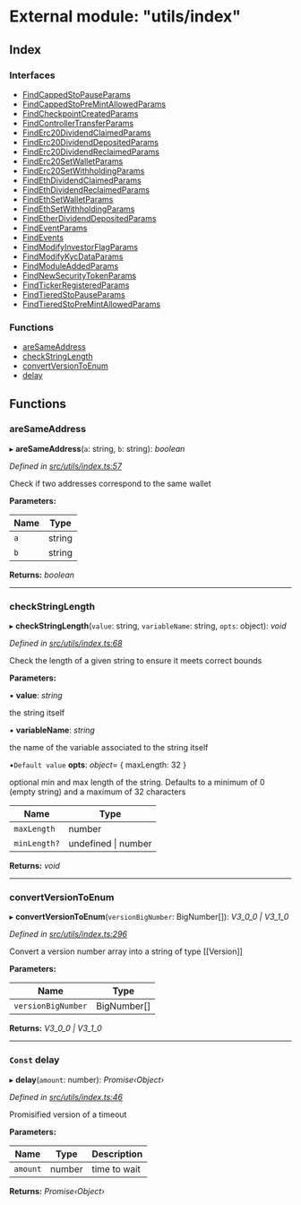 # External module: "utils/index"

## Index

### Interfaces

- [FindCappedStoPauseParams](../interfaces/_utils_index_.findcappedstopauseparams.md)
- [FindCappedStoPreMintAllowedParams](../interfaces/_utils_index_.findcappedstopremintallowedparams.md)
- [FindCheckpointCreatedParams](../interfaces/_utils_index_.findcheckpointcreatedparams.md)
- [FindControllerTransferParams](../interfaces/_utils_index_.findcontrollertransferparams.md)
- [FindErc20DividendClaimedParams](../interfaces/_utils_index_.finderc20dividendclaimedparams.md)
- [FindErc20DividendDepositedParams](../interfaces/_utils_index_.finderc20dividenddepositedparams.md)
- [FindErc20DividendReclaimedParams](../interfaces/_utils_index_.finderc20dividendreclaimedparams.md)
- [FindErc20SetWalletParams](../interfaces/_utils_index_.finderc20setwalletparams.md)
- [FindErc20SetWithholdingParams](../interfaces/_utils_index_.finderc20setwithholdingparams.md)
- [FindEthDividendClaimedParams](../interfaces/_utils_index_.findethdividendclaimedparams.md)
- [FindEthDividendReclaimedParams](../interfaces/_utils_index_.findethdividendreclaimedparams.md)
- [FindEthSetWalletParams](../interfaces/_utils_index_.findethsetwalletparams.md)
- [FindEthSetWithholdingParams](../interfaces/_utils_index_.findethsetwithholdingparams.md)
- [FindEtherDividendDepositedParams](../interfaces/_utils_index_.findetherdividenddepositedparams.md)
- [FindEventParams](../interfaces/_utils_index_.findeventparams.md)
- [FindEvents](../interfaces/_utils_index_.findevents.md)
- [FindModifyInvestorFlagParams](../interfaces/_utils_index_.findmodifyinvestorflagparams.md)
- [FindModifyKycDataParams](../interfaces/_utils_index_.findmodifykycdataparams.md)
- [FindModuleAddedParams](../interfaces/_utils_index_.findmoduleaddedparams.md)
- [FindNewSecurityTokenParams](../interfaces/_utils_index_.findnewsecuritytokenparams.md)
- [FindTickerRegisteredParams](../interfaces/_utils_index_.findtickerregisteredparams.md)
- [FindTieredStoPauseParams](../interfaces/_utils_index_.findtieredstopauseparams.md)
- [FindTieredStoPreMintAllowedParams](../interfaces/_utils_index_.findtieredstopremintallowedparams.md)

### Functions

- [areSameAddress](_utils_index_.md#aresameaddress)
- [checkStringLength](_utils_index_.md#checkstringlength)
- [convertVersionToEnum](_utils_index_.md#convertversiontoenum)
- [delay](_utils_index_.md#const-delay)

## Functions

### areSameAddress

▸ **areSameAddress**(`a`: string, `b`: string): _boolean_

_Defined in [src/utils/index.ts:57](https://github.com/PolymathNetwork/polymath-sdk/blob/660aba8/src/utils/index.ts#L57)_

Check if two addresses correspond to the same wallet

**Parameters:**

| Name | Type   |
| ---- | ------ |
| `a`  | string |
| `b`  | string |

**Returns:** _boolean_

---

### checkStringLength

▸ **checkStringLength**(`value`: string, `variableName`: string, `opts`: object): _void_

_Defined in [src/utils/index.ts:68](https://github.com/PolymathNetwork/polymath-sdk/blob/660aba8/src/utils/index.ts#L68)_

Check the length of a given string to ensure it meets correct bounds

**Parameters:**

▪ **value**: _string_

the string itself

▪ **variableName**: _string_

the name of the variable associated to the string itself

▪`Default value` **opts**: _object_= { maxLength: 32 }

optional min and max length of the string. Defaults to a minimum of 0 (empty string) and a maximum of 32 characters

| Name         | Type                    |
| ------------ | ----------------------- |
| `maxLength`  | number                  |
| `minLength?` | undefined &#124; number |

**Returns:** _void_

---

### convertVersionToEnum

▸ **convertVersionToEnum**(`versionBigNumber`: BigNumber[]): _V3_0_0 | V3_1_0_

_Defined in [src/utils/index.ts:296](https://github.com/PolymathNetwork/polymath-sdk/blob/660aba8/src/utils/index.ts#L296)_

Convert a version number array into a string of type [[Version]]

**Parameters:**

| Name               | Type        |
| ------------------ | ----------- |
| `versionBigNumber` | BigNumber[] |

**Returns:** _V3_0_0 | V3_1_0_

---

### `Const` delay

▸ **delay**(`amount`: number): _Promise‹Object›_

_Defined in [src/utils/index.ts:46](https://github.com/PolymathNetwork/polymath-sdk/blob/660aba8/src/utils/index.ts#L46)_

Promisified version of a timeout

**Parameters:**

| Name     | Type   | Description  |
| -------- | ------ | ------------ |
| `amount` | number | time to wait |

**Returns:** _Promise‹Object›_
